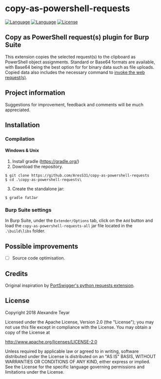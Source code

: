 # copy-as-powershell-requests
[![Language](https://img.shields.io/badge/Lang-Java-blue.svg)](https://www.java.com)
[![Language](https://img.shields.io/badge/Lang-.NET-blue.svg)](https://www.microsoft.com/net/)
[![License](https://img.shields.io/badge/License-Apache%202.0-red.svg)](https://opensource.org/licenses/Apache-2.0)

## Copy as PowerShell request(s) plugin for Burp Suite
This extension copies the selected request(s) to the clipboard as PowerShell object assignments. Standard or Base64 formats are available, with Base64 being the best option for for binary data such as file uploads. Copied data also includes the necessary command to [invoke the web request(s)](https://docs.microsoft.com/en-us/powershell/module/microsoft.powershell.utility/invoke-webrequest?view=powershell-5.1).</p>

## Project information
Suggestions for improvement, feedback and comments will be much appreciated.

## Installation
### Compilation 
#### Windows & Unix
1. Install gradle (<https://gradle.org/>)
2. Download the repository.
```shell
$ git clone https://github.com/AresS31/copy-as-powershell-requests
$ cd .\copy-as-powershell-requests\
```
3. Create the standalone jar:
```shell
$ gradle fatJar
```

### Burp Suite settings
In Burp Suite, under the `Extender/Options` tab, click on the `Add` button and load the `copy-as-powershell-requests-all` jar file located in the `.\build\libs` folder.

## Possible improvements
- [ ] Source code optimisation.

## Credits
Original inspiration by [PortSwigger's python requests extension](https://github.com/PortSwigger/copy-as-python-requests).

## License
Copyright 2018 Alexandre Teyar

Licensed under the Apache License, Version 2.0 (the "License");
you may not use this file except in compliance with the License.
You may obtain a copy of the License at

<http://www.apache.org/licenses/LICENSE-2.0>

Unless required by applicable law or agreed to in writing, software
distributed under the License is distributed on an "AS IS" BASIS,
WITHOUT WARRANTIES OR CONDITIONS OF ANY KIND, either express or implied.
See the License for the specific language governing permissions and
limitations under the License.
